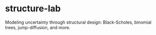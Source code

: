 # structure-lab
Modeling uncertainty through structural design: Black-Scholes, binomial trees, jump-diffusion, and more.

